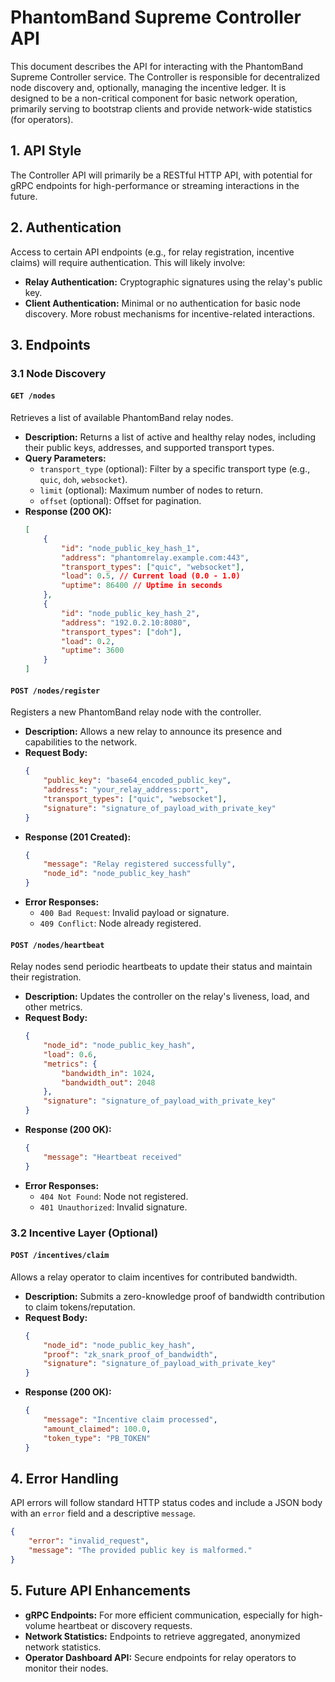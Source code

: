 # PhantomBand Supreme Controller API

This document describes the API for interacting with the PhantomBand Supreme Controller service. The Controller is responsible for decentralized node discovery and, optionally, managing the incentive ledger. It is designed to be a non-critical component for basic network operation, primarily serving to bootstrap clients and provide network-wide statistics (for operators).

## 1. API Style

The Controller API will primarily be a RESTful HTTP API, with potential for gRPC endpoints for high-performance or streaming interactions in the future.

## 2. Authentication

Access to certain API endpoints (e.g., for relay registration, incentive claims) will require authentication. This will likely involve:

*   **Relay Authentication:** Cryptographic signatures using the relay's public key.
*   **Client Authentication:** Minimal or no authentication for basic node discovery. More robust mechanisms for incentive-related interactions.

## 3. Endpoints

### 3.1 Node Discovery

#### `GET /nodes`

Retrieves a list of available PhantomBand relay nodes.

*   **Description:** Returns a list of active and healthy relay nodes, including their public keys, addresses, and supported transport types.
*   **Query Parameters:**
    *   `transport_type` (optional): Filter by a specific transport type (e.g., `quic`, `doh`, `websocket`).
    *   `limit` (optional): Maximum number of nodes to return.
    *   `offset` (optional): Offset for pagination.
*   **Response (200 OK):**
    ```json
    [
        {
            "id": "node_public_key_hash_1",
            "address": "phantomrelay.example.com:443",
            "transport_types": ["quic", "websocket"],
            "load": 0.5, // Current load (0.0 - 1.0)
            "uptime": 86400 // Uptime in seconds
        },
        {
            "id": "node_public_key_hash_2",
            "address": "192.0.2.10:8080",
            "transport_types": ["doh"],
            "load": 0.2,
            "uptime": 3600
        }
    ]
    ```

#### `POST /nodes/register`

Registers a new PhantomBand relay node with the controller.

*   **Description:** Allows a new relay to announce its presence and capabilities to the network.
*   **Request Body:**
    ```json
    {
        "public_key": "base64_encoded_public_key",
        "address": "your_relay_address:port",
        "transport_types": ["quic", "websocket"],
        "signature": "signature_of_payload_with_private_key"
    }
    ```
*   **Response (201 Created):**
    ```json
    {
        "message": "Relay registered successfully",
        "node_id": "node_public_key_hash"
    }
    ```
*   **Error Responses:**
    *   `400 Bad Request`: Invalid payload or signature.
    *   `409 Conflict`: Node already registered.

#### `POST /nodes/heartbeat`

Relay nodes send periodic heartbeats to update their status and maintain their registration.

*   **Description:** Updates the controller on the relay's liveness, load, and other metrics.
*   **Request Body:**
    ```json
    {
        "node_id": "node_public_key_hash",
        "load": 0.6,
        "metrics": {
            "bandwidth_in": 1024,
            "bandwidth_out": 2048
        },
        "signature": "signature_of_payload_with_private_key"
    }
    ```
*   **Response (200 OK):**
    ```json
    {
        "message": "Heartbeat received"
    }
    ```
*   **Error Responses:**
    *   `404 Not Found`: Node not registered.
    *   `401 Unauthorized`: Invalid signature.

### 3.2 Incentive Layer (Optional)

#### `POST /incentives/claim`

Allows a relay operator to claim incentives for contributed bandwidth.

*   **Description:** Submits a zero-knowledge proof of bandwidth contribution to claim tokens/reputation.
*   **Request Body:**
    ```json
    {
        "node_id": "node_public_key_hash",
        "proof": "zk_snark_proof_of_bandwidth",
        "signature": "signature_of_payload_with_private_key"
    }
    ```
*   **Response (200 OK):**
    ```json
    {
        "message": "Incentive claim processed",
        "amount_claimed": 100.0,
        "token_type": "PB_TOKEN"
    }
    ```

## 4. Error Handling

API errors will follow standard HTTP status codes and include a JSON body with an `error` field and a descriptive `message`.

```json
{
    "error": "invalid_request",
    "message": "The provided public key is malformed."
}
```

## 5. Future API Enhancements

*   **gRPC Endpoints:** For more efficient communication, especially for high-volume heartbeat or discovery requests.
*   **Network Statistics:** Endpoints to retrieve aggregated, anonymized network statistics.
*   **Operator Dashboard API:** Secure endpoints for relay operators to monitor their nodes.
